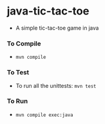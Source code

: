 # java-tic-tac-toe
* A simple tic-tac-toe game in java


### To Compile

* `mvn compile`

### To Test

* To run all the unittests: `mvn test`

### To Run

* `mvn compile exec:java`
